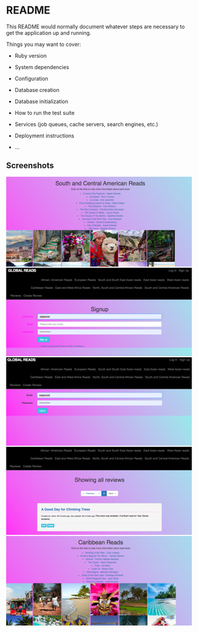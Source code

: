 # README

This README would normally document whatever steps are necessary to get the
application up and running.

Things you may want to cover:

* Ruby version

* System dependencies

* Configuration

* Database creation

* Database initialization

* How to run the test suite

* Services (job queues, cache servers, search engines, etc.)

* Deployment instructions

* ...


## Screenshots

![southandcentralamericanreads](southamericanreads.png)
![signup](signup.png)
![login](login.png)
![seeallreviews](showallreviews.png)
![caribbeanreads](caribbeanreads.png)